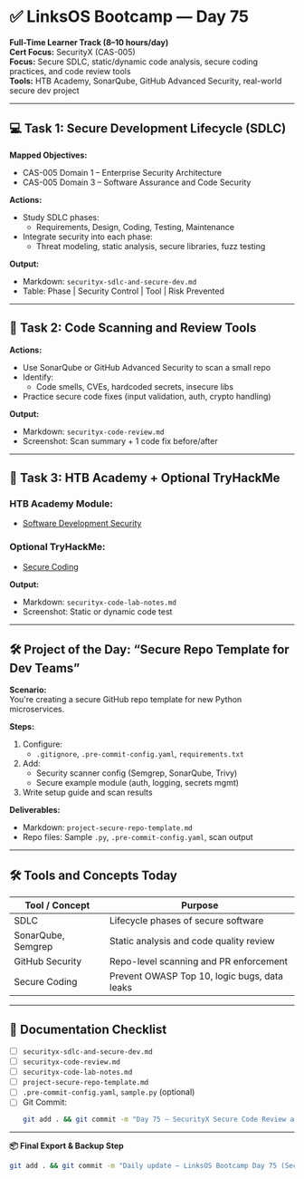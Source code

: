 # ✅ LinksOS Bootcamp — Day 75

**Full-Time Learner Track (8–10 hours/day)**  
**Cert Focus:** SecurityX (CAS-005)  
**Focus:** Secure SDLC, static/dynamic code analysis, secure coding practices, and code review tools  
**Tools:** HTB Academy, SonarQube, GitHub Advanced Security, real-world secure dev project

---

## 💻 Task 1: Secure Development Lifecycle (SDLC)

**Mapped Objectives:**  
- CAS-005 Domain 1 – Enterprise Security Architecture  
- CAS-005 Domain 3 – Software Assurance and Code Security

**Actions:**  
- Study SDLC phases:
  - Requirements, Design, Coding, Testing, Maintenance  
- Integrate security into each phase:
  - Threat modeling, static analysis, secure libraries, fuzz testing

**Output:**  
- Markdown: `securityx-sdlc-and-secure-dev.md`  
- Table: Phase | Security Control | Tool | Risk Prevented

---

## 🧪 Task 2: Code Scanning and Review Tools

**Actions:**  
- Use SonarQube or GitHub Advanced Security to scan a small repo  
- Identify:
  - Code smells, CVEs, hardcoded secrets, insecure libs  
- Practice secure code fixes (input validation, auth, crypto handling)

**Output:**  
- Markdown: `securityx-code-review.md`  
- Screenshot: Scan summary + 1 code fix before/after

---

## 🧪 Task 3: HTB Academy + Optional TryHackMe

### HTB Academy Module:
- [Software Development Security](https://academy.hackthebox.com/module/117)

### Optional TryHackMe:
- [Secure Coding](https://tryhackme.com/room/securecoding)

**Output:**  
- Markdown: `securityx-code-lab-notes.md`  
- Screenshot: Static or dynamic code test

---

## 🛠️ Project of the Day: “Secure Repo Template for Dev Teams”

**Scenario:**  
You're creating a secure GitHub repo template for new Python microservices.

**Steps:**  
1. Configure:
   - `.gitignore`, `.pre-commit-config.yaml`, `requirements.txt`  
2. Add:
   - Security scanner config (Semgrep, SonarQube, Trivy)  
   - Secure example module (auth, logging, secrets mgmt)  
3. Write setup guide and scan results

**Deliverables:**  
- Markdown: `project-secure-repo-template.md`  
- Repo files: Sample `.py`, `.pre-commit-config.yaml`, scan output

---

## 🛠️ Tools and Concepts Today

| Tool / Concept      | Purpose                                        |
|---------------------|------------------------------------------------|
| SDLC                | Lifecycle phases of secure software            |
| SonarQube, Semgrep  | Static analysis and code quality review        |
| GitHub Security     | Repo-level scanning and PR enforcement         |
| Secure Coding       | Prevent OWASP Top 10, logic bugs, data leaks   |

---

## 📁 Documentation Checklist

- [ ] `securityx-sdlc-and-secure-dev.md`  
- [ ] `securityx-code-review.md`  
- [ ] `securityx-code-lab-notes.md`  
- [ ] `project-secure-repo-template.md`  
- [ ] `.pre-commit-config.yaml`, `sample.py` (optional)  
- [ ] Git Commit:
  ```bash
  git add . && git commit -m "Day 75 – SecurityX Secure Code Review and SDLC" && git push origin main
  ```

---

**📦 Final Export & Backup Step**

```bash
git add . && git commit -m "Daily update – LinksOS Bootcamp Day 75 (SecurityX Secure DevOps)" && git push origin main
```
